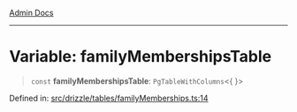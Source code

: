 [Admin Docs](/)

***

# Variable: familyMembershipsTable

> `const` **familyMembershipsTable**: `PgTableWithColumns`\<\{ \}\>

Defined in: [src/drizzle/tables/familyMemberships.ts:14](https://github.com/gautam-divyanshu/talawa-api/blob/a895c36f24acf725ac16aa7e0f8e50ef9fa64c42/src/drizzle/tables/familyMemberships.ts#L14)
